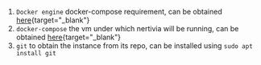 1. `Docker engine` docker-compose requirement, can be obtained [here](https://docs.docker.com/engine/install/#supported-platforms){target="_blank"}
2. `docker-compose` the vm under which nertivia will be running, can be obtained [here](https://docs.docker.com/compose/install){target="_blank"}
3. `git` to obtain the instance from its repo, can be installed using `sudo apt install git`